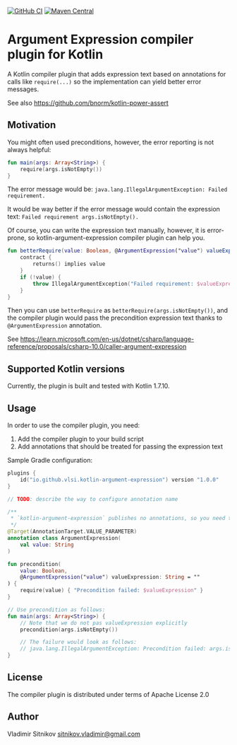 [![GitHub CI](https://github.com/vlsi/kotlin-argument-expression/actions/workflows/main.yml/badge.svg?branch=master)](https://github.com/vlsi/kotlin-argument-expression/actions/workflows/main.yml)
[![Maven Central](https://maven-badges.herokuapp.com/maven-central/io.github.vlsi.argument-expression/argument-expression-plugin/badge.svg)](https://maven-badges.herokuapp.com/maven-central/io.github.vlsi.argument-expression/argument-expression-plugin)

# Argument Expression compiler plugin for Kotlin

A Kotlin compiler plugin that adds expression text based on annotations for calls like `require(...)` so the
implementation can yield better error messages.

See also https://github.com/bnorm/kotlin-power-assert

## Motivation

You might often used preconditions, however, the error reporting is not always helpful:

```kotlin
fun main(args: Array<String>) {
    require(args.isNotEmpty())
}
```

The error message would be: `java.lang.IllegalArgumentException: Failed requirement.`

It would be way better if the error message would contain the expression text:
`Failed requirement args.isNotEmpty().`

Of course, you can write the expression text manually, however, it is error-prone,
so kotlin-argument-expression compiler plugin can help you.

```kotlin
fun betterRequire(value: Boolean, @ArgumentExpression("value") valueExpression: String = "") {
    contract {
        returns() implies value
    }
    if (!value) {
        throw IllegalArgumentException("Failed requirement: $valueExpression")
    }
}
```

Then you can use `betterRequire` as `betterRequire(args.isNotEmpty())`, and the compiler plugin
would pass the precondition expression text thanks to `@ArgumentExpression` annotation.

See https://learn.microsoft.com/en-us/dotnet/csharp/language-reference/proposals/csharp-10.0/caller-argument-expression

## Supported Kotlin versions

Currently, the plugin is built and tested with Kotlin 1.7.10.


## Usage

In order to use the compiler plugin, you need:
1. Add the compiler plugin to your build script
2. Add annotations that should be treated for passing the expression text

Sample Gradle configuration:
```kotlin
plugins {
    id("io.github.vlsi.kotlin-argument-expression") version "1.0.0"
}

// TODO: describe the way to configure annotation name
```

```kotlin
/**
 * `kotlin-argument-expression` publishes no annotations, so you need to define them yourself.
 */
@Target(AnnotationTarget.VALUE_PARAMETER)
annotation class ArgumentExpression(
    val value: String
)

fun precondition(
    value: Boolean,
    @ArgumentExpression("value") valueExpression: String = ""
) {
    require(value) { "Precondition failed: $valueExpression" }
}

// Use precondition as follows:
fun main(args: Array<String>) {
    // Note that we do not pas valueExpression explicitly
    precondition(args.isNotEmpty())

    // The failure would look as follows:
    // java.lang.IllegalArgumentException: Precondition failed: args.isNotEmpty()
}
```

## License
The compiler plugin is distributed under terms of Apache License 2.0

## Author
Vladimir Sitnikov <sitnikov.vladimir@gmail.com>

